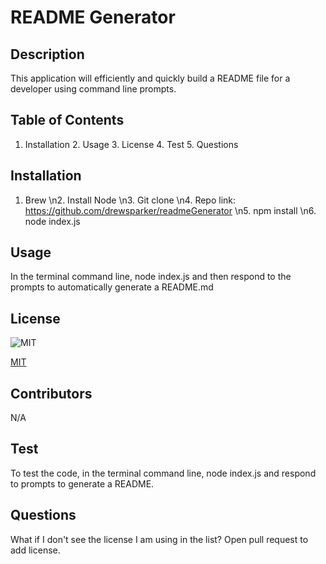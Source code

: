 # README Generator
  ## Description
  This application will efficiently and quickly build a README file for a developer using command line prompts.
  ## Table of Contents
  1. Installation 2. Usage 3. License 4. Test 5. Questions
  ## Installation
  1. Brew \n2. Install Node \n3. Git clone \n4. Repo link: https://github.com/drewsparker/readmeGenerator \n5. npm install \n6. node index.js
  ## Usage
  In the terminal command line, node index.js and then respond to the prompts to automatically generate a README.md
  ## License
  ![MIT](https://img.shields.io/badge/License-MIT-yellow.svg)
  
  [MIT](https://opensource.org/licenses/MIT)
  ## Contributors
  N/A
  ## Test
  To test the code, in the terminal command line, node index.js and respond to prompts to generate a README. 
  ## Questions
  What if I don't see the license I am using in the list? Open pull request to add license.